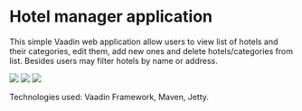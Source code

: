 # Hotel manager application

This simple Vaadin web application allow users to view list of hotels and their categories, edit them, add new ones and delete hotels/categories from list. Besides users may filter hotels by name or address.

![](https://pp.userapi.com/c837733/v837733245/39dbe/5hpot3U_i0o.jpg)
![](https://pp.userapi.com/c837733/v837733245/39eb9/ge2LcVPJquY.jpg)
![](https://pp.userapi.com/c837733/v837733245/39ec3/2rIz0z1_Jbk.jpg)

Technologies used: Vaadin Framework, Maven, Jetty.
